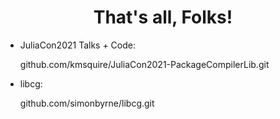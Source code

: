 <div align="center">

# That's all, Folks!
</div>

- JuliaCon2021 Talks + Code:

    github.com/kmsquire/JuliaCon2021-PackageCompilerLib.git

- libcg:

    github.com/simonbyrne/libcg.git
